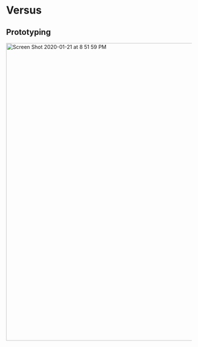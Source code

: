# Versus

## Prototyping
<img width="807" alt="Screen Shot 2020-01-21 at 8 51 59 PM" src="https://user-images.githubusercontent.com/31485226/72858803-f6fd3280-3c8f-11ea-8515-aa510f991f67.png">
